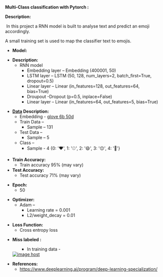 <p><strong>Multi-Class classification with Pytorch :</strong></p>
<p><strong>Description:</strong></p>
<p>&nbsp;In this project a RNN model is built to analyse text and predict an emoji accordingly.</p>
<p>A small training set is used to map the classifier text to emojis.</p>
<ul>
<li><strong>Model:</strong></li>
</ul>
<ul>
<li><strong>Description:</strong>
<ul>
<li>RNN model
<ul>
<li>Embedding layer &ndash; Embedding (400001, 50)</li>
<li>LSTM layer &ndash; LSTM (50, 128, num_layers=2, batch_first=True, dropout=0.5)</li>
<li>Linear layer &ndash; Linear (in_features=128, out_features=64, bias=True)</li>
<li>Droupout -Dropout (p=0.5, inplace=False)</li>
<li>Linear layer &ndash; Linear (in_features=64, out_features=5, bias=True)</li>
</ul>
</li>
</ul>
</li>
</ul>
<ul>
<li><strong><a href="https://www.kaggle.com/datasets/alvinrindra/emojify/download?datasetVersionNumber=2" target="_blank">Data</a>&nbsp;Description:</strong>
<ul>
<li>Embedding - <a href="https://www.kaggle.com/datasets/watts2/glove6b50dtxt/download?datasetVersionNumber=1" target="_blank">glove 6b 50d</a></li>
<li>Train Data &ndash;
<ul>
<li>Sample &ndash; 131</li>
</ul>
</li>
<li>Test Data &ndash;
<ul>
<li>Sample &ndash; 5</li>
</ul>
</li>
<li>Class &ndash;
<ul>
<li>Sample - 4 {0: '❤️', 1: '⚾', 2: '😄', 3: '😔', 4: '🍴'}</li>
</ul>
</li>
</ul>
</li>
</ul>
<ul>
<li><strong>Train Accuracy:</strong>
<ul>
<li>Train accuracy 95% (may vary)</li>
</ul>
</li>
<li><strong>Test Accuracy: </strong>
<ul>
<li>Test accuracy 71% (may vary)</li>
</ul>
</li>
</ul>
<ul>
<li><strong>Epoch:</strong>
<ul>
<li>50</li>
</ul>
</li>
</ul>
<ul>
<li><strong>Optimizer:</strong>
<ul>
<li>Adam &ndash;
<ul>
<li>Learning rate = 0.001</li>
<li>L2/weight_decay = 0.01</li>
</ul>
</li>
</ul>
</li>
</ul>
<ul>
<li><strong>Loss Function:</strong>
<ul>
<li>Cross entropy loss</li>
</ul>
</li>
</ul>
<ul>
<li><strong>Miss labeled :</strong><br />
<ul>
<ul>
<li>In training data -</li>
</ul>
</ul>
<a href="https://imgbox.com/VZLGfJkF" target="_blank"><img src="https://thumbs2.imgbox.com/9c/ee/VZLGfJkF_t.png" alt="image host" /></a></li>
</ul>
<ul>
<li><strong>References:</strong>
<ul>
<li><a href="https://www.deeplearning.ai/program/deep-learning-specialization/" target="_blank">https://www.deeplearning.ai/program/deep-learning-specialization/</a></li>
</ul>
</li>
</ul>
